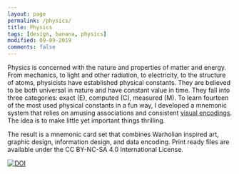 ```yaml
---
layout: page
permalink: /physics/
title: Physics
tags: [design, banana, physics]
modified: 09-09-2019
comments: false
---
```


Physics is concerned with the nature and properties of matter and energy. From mechanics, to light and other radiation, to electricity, to the structure of atoms, physicists have established physical constants. They are believed to be both universal in nature and have constant value in time. They fall into three categories: exact (E), computed (C), measured (M).
To learn fourteen of the most used physical constants in a fun way, I developed a mnemonic system that relies on amusing associations and consistent [visual encodings](https://github.com/ghattab/banana-physics/blob/master/README.md#visual-encodings). The idea is to make little yet important things thrilling.

<script async class="speakerdeck-embed" data-slide="2" data-id="d714d60b876a446f899829f50c9e515a" data-ratio="1.33333333333333" src="//speakerdeck.com/assets/embed.js"></script>

The result is a mnemonic card set that combines Warholian inspired art, graphic design, information design, and data encoding. Print ready files are available under the CC BY-NC-SA 4.0 International License.

[![DOI](https://zenodo.org/badge/168874159.svg)](https://zenodo.org/badge/latestdoi/168874159)
